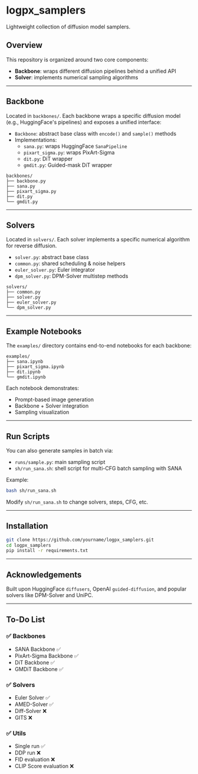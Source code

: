 # logpx_samplers

Lightweight collection of diffusion model samplers.

## Overview

This repository is organized around two core components:  
- **Backbone**: wraps different diffusion pipelines behind a unified API  
- **Solver**: implements numerical sampling algorithms  

---

## Backbone

Located in `backbones/`. Each backbone wraps a specific diffusion model (e.g., HuggingFace's pipelines) and exposes a unified interface:

- `Backbone`: abstract base class with `encode()` and `sample()` methods
- Implementations:
  - `sana.py`: wraps HuggingFace `SanaPipeline`
  - `pixart_sigma.py`: wraps PixArt-Sigma
  - `dit.py`: DiT wrapper
  - `gmdit.py`: Guided-mask DiT wrapper

```
backbones/
├── backbone.py
├── sana.py
├── pixart_sigma.py
├── dit.py
└── gmdit.py
```

---

## Solvers

Located in `solvers/`. Each solver implements a specific numerical algorithm for reverse diffusion.

- `solver.py`: abstract base class
- `common.py`: shared scheduling & noise helpers
- `euler_solver.py`: Euler integrator
- `dpm_solver.py`: DPM-Solver multistep methods

```
solvers/
├── common.py
├── solver.py
├── euler_solver.py
└── dpm_solver.py
```

---

## Example Notebooks

The `examples/` directory contains end-to-end notebooks for each backbone:

```
examples/
├── sana.ipynb
├── pixart_sigma.ipynb
├── dit.ipynb
└── gmdit.ipynb
```

Each notebook demonstrates:
- Prompt-based image generation
- Backbone + Solver integration
- Sampling visualization

---

## Run Scripts

You can also generate samples in batch via:

- `runs/sample.py`: main sampling script
- `sh/run_sana.sh`: shell script for multi-CFG batch sampling with SANA

Example:

```bash
bash sh/run_sana.sh
```

Modify `sh/run_sana.sh` to change solvers, steps, CFG, etc.

---

## Installation

```bash
git clone https://github.com/yourname/logpx_samplers.git
cd logpx_samplers
pip install -r requirements.txt
```

---

## Acknowledgements

Built upon HuggingFace `diffusers`, OpenAI `guided-diffusion`, and popular solvers like DPM-Solver and UniPC.

---

## To-Do List

### ✅ Backbones
- SANA Backbone ✅
- PixArt-Sigma Backbone ✅
- DiT Backbone ✅
- GMDiT Backbone ✅

### ✅ Solvers
- Euler Solver ✅
- AMED-Solver ✅
- Diff-Solver ❌
- GITS ❌

### ✅ Utils
- Single run ✅
- DDP run ❌
- FID evaluation ❌
- CLIP Score evaluation ❌